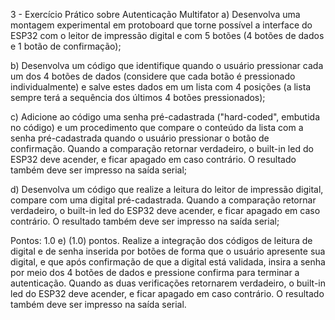 3 - Exercício Prático sobre Autenticação Multifator
a) Desenvolva uma montagem experimental em protoboard que torne possível a interface do ESP32 com o leitor de impressão digital e com 5 botões (4 botões de dados e 1 botão de confirmação);


b) Desenvolva um código que identifique quando o usuário pressionar cada um dos 4 botões de dados (considere que cada botão é pressionado individualmente) e salve estes dados em um lista com 4 posições (a lista sempre terá a sequência dos últimos 4 botões pressionados);


c) Adicione ao código uma senha pré-cadastrada ("hard-coded", embutida no código) e um procedimento que compare o conteúdo da lista com a senha pré-cadastrada quando o usuário pressionar o botão de confirmação. Quando a comparação retornar verdadeiro, o built-in led do ESP32 deve acender, e ficar apagado em caso contrário. O resultado também deve ser impresso na saída serial;


d) Desenvolva um código que realize a leitura do leitor de impressão digital, compare com uma digital pré-cadastrada. Quando a comparação retornar verdadeiro, o built-in led do ESP32 deve acender, e ficar apagado em caso contrário. O resultado também deve ser impresso na saída serial;


Pontos: 1.0 
e) (1.0) pontos. Realize a integração dos códigos de leitura de digital e de senha inserida por botões de 
forma que o usuário apresente sua digital, e que após confirmação de que a digital está validada, insira a senha por meio dos 4 botões de dados e pressione confirma para terminar a autenticação. Quando as duas verificações retornarem verdadeiro, o built-in led do ESP32 deve acender, e ficar apagado em caso contrário. O resultado também deve ser impresso na saída serial.